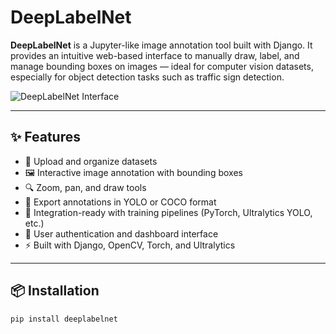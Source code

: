 # DeepLabelNet

**DeepLabelNet** is a Jupyter-like image annotation tool built with Django. It provides an intuitive web-based interface to manually draw, label, and manage bounding boxes on images — ideal for computer vision datasets, especially for object detection tasks such as traffic sign detection.

![DeepLabelNet Interface](https://your-image-link-if-any)

---

## ✨ Features

- 📂 Upload and organize datasets
- 🖼️ Interactive image annotation with bounding boxes
- 🔍 Zoom, pan, and draw tools
- 💾 Export annotations in YOLO or COCO format
- 🧠 Integration-ready with training pipelines (PyTorch, Ultralytics YOLO, etc.)
- 🔐 User authentication and dashboard interface
- ⚡ Built with Django, OpenCV, Torch, and Ultralytics

---

## 📦 Installation

```bash
pip install deeplabelnet

